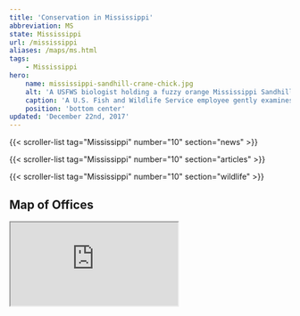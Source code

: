 ```yaml
---
title: 'Conservation in Mississippi'
abbreviation: MS
state: Mississippi
url: /mississippi
aliases: /maps/ms.html
tags:
    - Mississippi
hero:
    name: mississippi-sandhill-crane-chick.jpg
    alt: 'A USFWS biologist holding a fuzzy orange Mississippi Sandhill crane chick to take measurements.'
    caption: 'A U.S. Fish and Wildlife Service employee gently examines a Mississippi sandhill crane chick. Photo by USFWS.'
    position: 'bottom center'
updated: 'December 22nd, 2017'
---
```


{{< scroller-list tag="Mississippi" number="10" section="news" >}}

{{< scroller-list tag="Mississippi" number="10" section="articles" >}}

{{< scroller-list tag="Mississippi" number="10" section="wildlife" >}}

## Map of Offices
<iframe src="https://usfws.github.io/southeast-mega-map/?state=Mississippi" class="state-map" title="List of offices in the Southeast Region of the U.S. Fish and Wildlife Service"></iframe>
